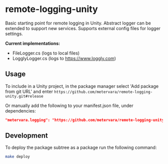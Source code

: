 # remote-logging-unity

Basic starting point for remote logging in Unity. Abstract logger can be extended to support new services. Supports external config files for logger settings.

**Current implementations:**
- FileLogger.cs (logs to local files)
- LogglyLogger.cs (logs to https://www.loggly.com)


## Usage
To include in a Unity project, in the package manager select 'Add package from git URL' and enter 
```https://github.com/metervara/remote-logging-unity.git#release```

Or manually add the following to your manifest.json file, under dependencies:

```json
"metervara.logging": "https://github.com/metervara/remote-logging-unity.git#release"
```


## Development

To deploy the package subtree as a package run the following command:

```bash
make deploy
```
